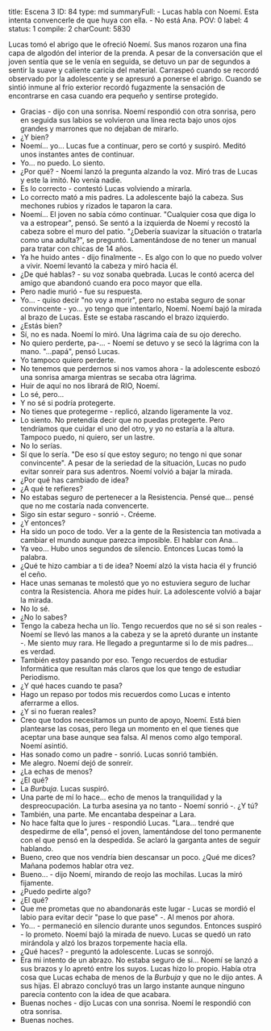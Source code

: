 title:          Escena 3
ID:             84
type:           md
summaryFull:    - Lucas habla con Noemí. Esta intenta convencerle de que huya con ella.
                - No está Ana.
POV:            0
label:          4
status:         1
compile:        2
charCount:      5830


Lucas tomó el abrigo que le ofreció Noemí. Sus manos rozaron una fina capa de algodón del interior de la prenda. A pesar de la conversación que el joven sentía que se le venía en seguida, se detuvo un par de segundos a sentir la suave y caliente caricia del material.
Carraspeó cuando se recordó observado por la adolescente y se apresuró a ponerse el abrigo. Cuando se sintió inmune al frío exterior recordó fugazmente la sensación de encontrarse en casa cuando era pequeño y sentirse protegido.
- Gracias - dijo con una sonrisa.
Noemí respondió con otra sonrisa, pero en seguida sus labios se volvieron una línea recta bajo unos ojos grandes y marrones que no dejaban de mirarlo.
- ¿Y bien?
- Noemí...  yo...
Lucas fue a continuar, pero se cortó y suspiró. Meditó unos instantes antes de continuar.
- Yo... no puedo. Lo siento.
- ¿Por qué? - Noemí lanzó la pregunta alzando la voz. Miró tras de Lucas y este la imitó. No venía nadie.
- Es lo correcto - contestó Lucas volviendo a mirarla.
- Lo correcto mató a mis padres.
La adolescente bajó la cabeza. Sus mechones rubios y rizados le taparon la cara.
-  Noemí...
El joven no sabía cómo continuar. "Cualquier cosa que diga lo va a estropear", pensó.
Se sentó a la izquierda de Noemí y recostó la cabeza sobre el muro del patio.
"¿Debería suavizar la situación o tratarla como una adulta?", se preguntó. Lamentándose de no tener un manual para tratar con chicas de 14 años.
- Ya he huido antes - dijo finalmente -. Es algo con lo que no puedo volver a vivir.
Noemí levantó la cabeza y miró hacia él.
- ¿De qué hablas? - su voz sonaba quebrada.
Lucas le contó acerca del amigo que abandonó cuando era poco mayor que ella.
- Pero nadie murió - fue su respuesta.
- Yo... - quiso decir "no voy a morir", pero no estaba seguro de sonar convincente - yo... yo tengo que intentarlo, Noemí.
Noemí bajó la mirada al brazo de Lucas. Este se estaba rascando el brazo izquierdo.
- ¿Estás bien?
- Sí, no es nada.
Noemí lo miró. Una lágrima caía de su ojo derecho.
- No quiero perderte, pa-... - Noemí se detuvo y se secó la lágrima con la mano.
"...papá", pensó Lucas.
- Yo tampoco quiero perderte.
- No tenemos que perdernos si nos vamos ahora - la adolescente esbozó una sonrisa amarga mientras se secaba otra lágrima.
- Huir de aquí no nos librará de RIO, Noemí.
- Lo sé, pero...
- Y no sé si podría protegerte.
- No tienes que protegerme - replicó, alzando ligeramente la voz.
- Lo siento. No pretendía decir que no puedas protegerte. Pero tendríamos que cuidar el uno del otro, y yo no estaría a la altura. Tampoco puedo, ni quiero, ser un lastre.
- No lo serías.
- Sí que lo sería.
"De eso sí que estoy seguro; no tengo ni que sonar convincente". A pesar de la seriedad de la situación, Lucas no pudo evitar sonreír para sus adentros.
Noemí volvió a bajar la mirada.
- ¿Por qué has cambiado de idea?
- ¿A qué te refieres?
- No estabas seguro de pertenecer a la Resistencia. Pensé que... pensé que no me costaría nada convencerte.
- Sigo sin estar seguro - sonrió -. Créeme.
- ¿Y entonces?
- Ha sido un poco de todo. Ver a la gente de la Resistencia tan motivada a cambiar el mundo aunque parezca imposible. El hablar con Ana...
- Ya veo...
Hubo unos segundos de silencio. Entonces Lucas tomó la palabra.
- ¿Qué te hizo cambiar a ti de idea?
Noemí alzó la vista hacia él y frunció el ceño.
- Hace unas semanas te molestó que yo no estuviera seguro de luchar contra la Resistencia. Ahora me pides huir.
La adolescente volvió a bajar la mirada.
- No lo sé.
- ¿No lo sabes?
- Tengo la cabeza hecha un lío. Tengo recuerdos que no sé si son reales - Noemí se llevó las manos a la cabeza y se la apretó durante un instante -. Me siento muy rara. He llegado a preguntarme si lo de mis padres... es verdad.
- También estoy pasando por eso. Tengo recuerdos de estudiar Informática que resultan más claros que los que tengo de estudiar Periodismo.
- ¿Y qué haces cuando te pasa?
- Hago un repaso por todos mis recuerdos como Lucas e intento aferrarme a ellos.
- ¿Y si no fueran reales?
- Creo que todos necesitamos un punto de apoyo, Noemí. Está bien plantearse las cosas, pero llega un momento en el que tienes que aceptar una base aunque sea falsa. Al menos como algo temporal.
Noemí asintió.
- Has sonado como un padre - sonrió.
Lucas sonrió también.
- Me alegro.
Noemí dejó de sonreír.
- ¿La echas de menos?
- ¿El qué?
- La *Burbuja*.
Lucas suspiró.
- Una parte de mí lo hace... echo de menos la tranquilidad y la despreocupación. La turba asesina ya no tanto - Noemí sonrió -. ¿Y tú?
- También, una parte. Me encantaba despeinar a Lara.
- No hace falta que lo jures - respondió Lucas.
"Lara... tendré que despedirme de ella", pensó el joven, lamentándose del tono permanente con el que pensó en la despedida.
Se aclaró la garganta antes de seguir hablando.
- Bueno, creo que nos vendría bien descansar un poco. ¿Qué me dices? Mañana podemos hablar otra vez.
- Bueno... - dijo Noemí, mirando de reojo las mochilas.
Lucas la miró fijamente.
- ¿Puedo pedirte algo?
- ¿El qué?
- Que me prometas que no abandonarás este lugar - Lucas se mordió el labio para evitar decir "pase lo que pase" -. Al menos por ahora.
- Yo... - permaneció en silencio durante unos segundos. Entonces suspiró - lo prometo.
Noemí bajó la mirada de nuevo. Lucas se quedó un rato mirándola y alzó los brazos torpemente hacia ella.
- ¿Qué haces? - preguntó la adolescente.
Lucas se sonrojó.
- Era mi intento de un abrazo. No estaba seguro de si...
Noemí se lanzó a sus brazos y lo apretó entre los suyos. Lucas hizo lo propio.
Había otra cosa que Lucas echaba de menos de la *Burbuja* y que no le dijo antes.
A sus hijas.
El abrazo concluyó tras un largo instante aunque ninguno parecía contento con la idea de que acabara.
- Buenas noches - dijo Lucas con una sonrisa.
Noemí le respondió con otra sonrisa.
- Buenas noches.